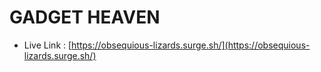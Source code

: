 # GADGET HEAVEN

- Live Link : [https://obsequious-lizards.surge.sh/](https://obsequious-lizards.surge.sh/) 